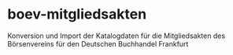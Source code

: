 # boev-mitgliedsakten
Konversion und Import der Katalogdaten für die Mitgliedsakten des Börsenvereins für den Deutschen Buchhandel Frankfurt

